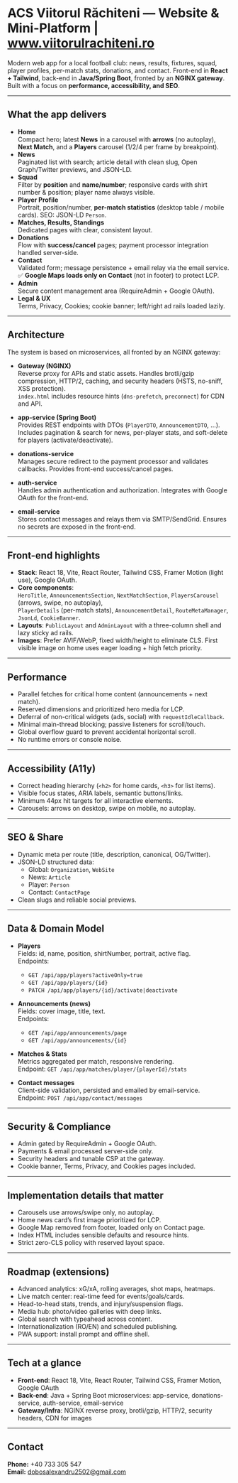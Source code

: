 # ACS Viitorul Răchiteni — Website & Mini-Platform | www.viitorulrachiteni.ro

Modern web app for a local football club: news, results, fixtures, squad, player profiles, per-match stats, donations, and contact. Front-end in **React + Tailwind**, back-end in **Java/Spring Boot**, fronted by an **NGINX gateway**. Built with a focus on **performance, accessibility, and SEO**.

---

## What the app delivers

- **Home**  
  Compact hero; latest **News** in a carousel with **arrows** (no autoplay), **Next Match**, and a **Players** carousel (1/2/4 per frame by breakpoint).
- **News**  
  Paginated list with search; article detail with clean slug, Open Graph/Twitter previews, and JSON-LD.
- **Squad**  
  Filter by **position** and **name/number**; responsive cards with shirt number & position; player name always visible.
- **Player Profile**  
  Portrait, position/number, **per-match statistics** (desktop table / mobile cards). SEO: JSON-LD `Person`.
- **Matches, Results, Standings**  
  Dedicated pages with clear, consistent layout.
- **Donations**  
  Flow with **success/cancel** pages; payment processor integration handled server-side.
- **Contact**  
  Validated form; message persistence + email relay via the email service.  
  ✅ **Google Maps loads only on Contact** (not in footer) to protect LCP.
- **Admin**  
  Secure content management area (RequireAdmin + Google OAuth).
- **Legal & UX**  
  Terms, Privacy, Cookies; cookie banner; left/right ad rails loaded lazily.

---

## Architecture

The system is based on microservices, all fronted by an NGINX gateway:

- **Gateway (NGINX)**  
  Reverse proxy for APIs and static assets. Handles brotli/gzip compression, HTTP/2, caching, and security headers (HSTS, no-sniff, XSS protection).  
  `index.html` includes resource hints (`dns-prefetch`, `preconnect`) for CDN and API.

- **app-service (Spring Boot)**  
  Provides REST endpoints with DTOs (`PlayerDTO`, `AnnouncementDTO`, …). Includes pagination & search for news, per-player stats, and soft-delete for players (activate/deactivate).

- **donations-service**  
  Manages secure redirect to the payment processor and validates callbacks. Provides front-end success/cancel pages.

- **auth-service**  
  Handles admin authentication and authorization. Integrates with Google OAuth for the front-end.

- **email-service**  
  Stores contact messages and relays them via SMTP/SendGrid. Ensures no secrets are exposed in the front-end.

---

## Front-end highlights

- **Stack**: React 18, Vite, React Router, Tailwind CSS, Framer Motion (light use), Google OAuth.
- **Core components**:  
  `HeroTitle`, `AnnouncementsSection`, `NextMatchSection`, `PlayersCarousel` (arrows, swipe, no autoplay),  
  `PlayerDetails` (per-match stats), `AnnouncementDetail`, `RouteMetaManager`, `JsonLd`, `CookieBanner`.
- **Layouts**: `PublicLayout` and `AdminLayout` with a three-column shell and lazy sticky ad rails.
- **Images**: Prefer AVIF/WebP, fixed width/height to eliminate CLS. First visible image on home uses eager loading + high fetch priority.

---

## Performance

- Parallel fetches for critical home content (announcements + next match).
- Reserved dimensions and prioritized hero media for LCP.
- Deferral of non-critical widgets (ads, social) with `requestIdleCallback`.
- Minimal main-thread blocking; passive listeners for scroll/touch.
- Global overflow guard to prevent accidental horizontal scroll.
- No runtime errors or console noise.

---

## Accessibility (A11y)

- Correct heading hierarchy (`<h2>` for home cards, `<h3>` for list items).
- Visible focus states, ARIA labels, semantic buttons/links.
- Minimum 44px hit targets for all interactive elements.
- Carousels: arrows on desktop, swipe on mobile, no autoplay.

---

## SEO & Share

- Dynamic meta per route (title, description, canonical, OG/Twitter).
- JSON-LD structured data:  
  - Global: `Organization`, `WebSite`  
  - News: `Article`  
  - Player: `Person`  
  - Contact: `ContactPage`
- Clean slugs and reliable social previews.

---

## Data & Domain Model

- **Players**  
  Fields: id, name, position, shirtNumber, portrait, active flag.  
  Endpoints:  
  - `GET /api/app/players?activeOnly=true`  
  - `GET /api/app/players/{id}`  
  - `PATCH /api/app/players/{id}/activate|deactivate`

- **Announcements (news)**  
  Fields: cover image, title, text.  
  Endpoints:  
  - `GET /api/app/announcements/page`  
  - `GET /api/app/announcements/{id}`

- **Matches & Stats**  
  Metrics aggregated per match, responsive rendering.  
  Endpoint: `GET /api/app/matches/player/{playerId}/stats`

- **Contact messages**  
  Client-side validation, persisted and emailed by email-service.  
  Endpoint: `POST /api/app/contact/messages`

---

## Security & Compliance

- Admin gated by RequireAdmin + Google OAuth.
- Payments & email processed server-side only.
- Security headers and tunable CSP at the gateway.
- Cookie banner, Terms, Privacy, and Cookies pages included.

---

## Implementation details that matter

- Carousels use arrows/swipe only, no autoplay.
- Home news card’s first image prioritized for LCP.
- Google Map removed from footer, loaded only on Contact page.
- Index HTML includes sensible defaults and resource hints.
- Strict zero-CLS policy with reserved layout space.

---

## Roadmap (extensions)

- Advanced analytics: xG/xA, rolling averages, shot maps, heatmaps.
- Live match center: real-time feed for events/goals/cards.
- Head-to-head stats, trends, and injury/suspension flags.
- Media hub: photo/video galleries with deep links.
- Global search with typeahead across content.
- Internationalization (RO/EN) and scheduled publishing.
- PWA support: install prompt and offline shell.

---

## Tech at a glance

- **Front-end**: React 18, Vite, React Router, Tailwind CSS, Framer Motion, Google OAuth  
- **Back-end**: Java + Spring Boot microservices: app-service, donations-service, auth-service, email-service  
- **Gateway/Infra**: NGINX reverse proxy, brotli/gzip, HTTP/2, security headers, CDN for images

---

## Contact

**Phone:** +40 733 305 547  
**Email:** dobosalexandru2502@gmail.com
